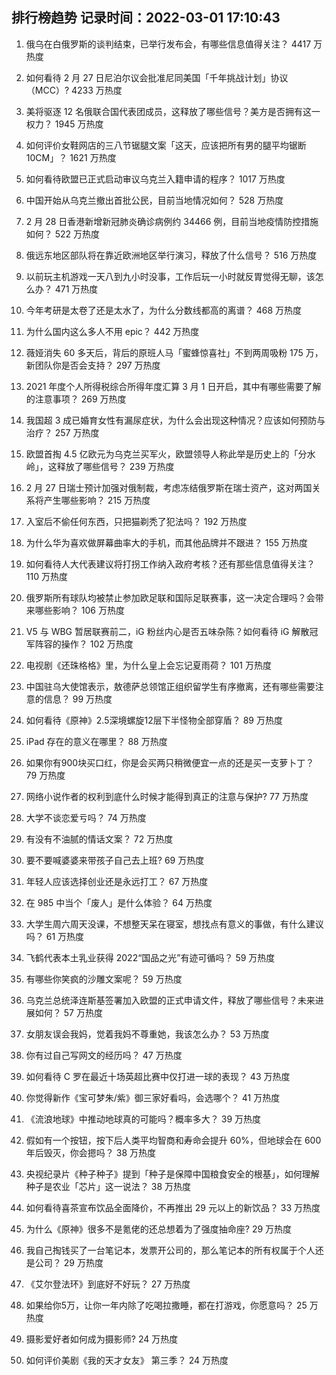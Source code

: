 
## 排行榜趋势 记录时间：2022-03-01 17:10:43
  
  1. 俄乌在白俄罗斯的谈判结束，已举行发布会，有哪些信息值得关注？ 4417 万热度
    
  2. 如何看待 2 月 27 日尼泊尔议会批准尼同美国「千年挑战计划」协议（MCC）? 4233 万热度
    
  3. 美将驱逐 12 名俄联合国代表团成员，这释放了哪些信号？美方是否拥有这一权力？ 1945 万热度
    
  4. 如何评价女鞋网店的三八节锯腿文案「这天，应该把所有男的腿平均锯断 10CM」？ 1621 万热度
    
  5. 如何看待欧盟已正式启动审议乌克兰入籍申请的程序？ 1017 万热度
    
  6. 中国开始从乌克兰撤出首批公民，目前当地情况如何？ 528 万热度
    
  7. 2 月 28 日香港新增新冠肺炎确诊病例约 34466 例，目前当地疫情防控措施如何？ 522 万热度
    
  8. 俄远东地区部队将在靠近欧洲地区举行演习，释放了什么信号？ 516 万热度
    
  9. 以前玩主机游戏一天八到九小时没事，工作后玩一小时就反胃觉得无聊，该怎么办？ 471 万热度
    
  10. 今年考研是太卷了还是太水了，为什么分数线都高的离谱？ 468 万热度
    
  11. 为什么国内这么多人不用 epic？ 442 万热度
    
  12. 薇娅消失 60 多天后，背后的原班人马「蜜蜂惊喜社」不到两周吸粉 175 万，新团队你是否会支持？ 297 万热度
    
  13. 2021 年度个人所得税综合所得年度汇算 3 月 1 日开启，其中有哪些需要了解的注意事项？ 269 万热度
    
  14. 我国超 3 成已婚育女性有漏尿症状，为什么会出现这种情况？应该如何预防与治疗？ 257 万热度
    
  15. 欧盟首掏 4.5 亿欧元为乌克兰买军火，欧盟领导人称此举是历史上的「分水岭」，这释放了哪些信号？ 239 万热度
    
  16. 2 月 27 日瑞士预计加强对俄制裁，考虑冻结俄罗斯在瑞士资产，这对两国关系将产生哪些影响？ 215 万热度
    
  17. 入室后不偷任何东西，只把猫剃秃了犯法吗？ 192 万热度
    
  18. 为什么华为喜欢做屏幕曲率大的手机，而其他品牌并不跟进？ 155 万热度
    
  19. 如何看待人大代表建议将打拐工作纳入政府考核？还有那些信息值得关注？ 110 万热度
    
  20. 俄罗斯所有球队均被禁止参加欧足联和国际足联赛事，这一决定合理吗？会带来哪些影响？ 106 万热度
    
  21. V5 与 WBG 暂居联赛前二，iG 粉丝内心是否五味杂陈？如何看待 iG 解散冠军阵容的操作？ 102 万热度
    
  22. 电视剧《还珠格格》里，为什么皇上会忘记夏雨荷？ 101 万热度
    
  23. 中国驻乌大使馆表示，敖德萨总领馆正组织留学生有序撤离，还有哪些需要注意的信息？ 99 万热度
    
  24. 如何看待《原神》2.5深境螺旋12层下半怪物全部穿盾？ 89 万热度
    
  25. iPad 存在的意义在哪里？ 88 万热度
    
  26. 如果你有900块买口红，你是会买两只稍微便宜一点的还是买一支萝卜丁？ 79 万热度
    
  27. 网络小说作者的权利到底什么时候才能得到真正的注意与保护? 77 万热度
    
  28. 大学不谈恋爱亏吗？ 74 万热度
    
  29. 有没有不油腻的情话文案？ 72 万热度
    
  30. 要不要喊婆婆来带孩子自己去上班? 69 万热度
    
  31. 年轻人应该选择创业还是永远打工？ 67 万热度
    
  32. 在 985 中当个「废人」是什么体验？ 64 万热度
    
  33. 大学生周六周天没课，不想整天呆在寝室，想找点有意义的事做，有什么建议吗？ 61 万热度
    
  34. 飞鹤代表本土乳业获得 2022“国品之光”有迹可循吗？ 59 万热度
    
  35. 有哪些你笑疯的沙雕文案呢？ 59 万热度
    
  36. 乌克兰总统泽连斯基签署加入欧盟的正式申请文件，释放了哪些信号？未来进展如何？ 57 万热度
    
  37. 女朋友误会我妈，觉着我妈不尊重她，我该怎么办？ 53 万热度
    
  38. 你有过自己写网文的经历吗？ 47 万热度
    
  39. 如何看待 C 罗在最近十场英超比赛中仅打进一球的表现？ 43 万热度
    
  40. 你觉得新作《宝可梦朱/紫》御三家好看吗，会选哪个？ 41 万热度
    
  41. 《流浪地球》中推动地球真的可能吗？概率多大？ 39 万热度
    
  42. 假如有一个按钮，按下后人类平均智商和寿命会提升 60%，但地球会在 600 年后毁灭，你会摁吗？ 38 万热度
    
  43. 央视纪录片《种子种子》提到「种子是保障中国粮食安全的根基」，如何理解种子是农业「芯片」这一说法？ 38 万热度
    
  44. 如何看待喜茶宣布饮品全面降价，不再推出 29 元以上的新饮品？ 33 万热度
    
  45. 为什么《原神》很多不是氪佬的还总想着为了强度抽命座? 29 万热度
    
  46. 我自己掏钱买了一台笔记本，发票开公司的，那么笔记本的所有权属于个人还是公司？ 29 万热度
    
  47. 《艾尔登法环》到底好不好玩？ 27 万热度
    
  48. 如果给你5万，让你一年内除了吃喝拉撒睡，都在打游戏，你愿意吗？ 25 万热度
    
  49. 摄影爱好者如何成为摄影师? 24 万热度
    
  50. 如何评价美剧《我的天才女友》 第三季？ 24 万热度
    